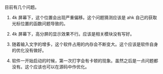 目前有几个问题。

1. 4k 屏幕下，这个位置会出现严重偏移。这个问题猜测应该是 ahk 自己的获取光标位置的函数问题导致的。

2. 4k 屏幕下，高分屏的显示效果不行。应该是相关模块没有写好。

3. 随着输入文字的增多，这个软件占用的内存会不断变大。这个应该是软件自身的优化没有做好。

4. 软件一开始启动的时候，第一次打字会有卡顿的现象。虽然之后是一点问题都没有。这个应该也可以在源码中作优化。

